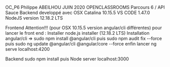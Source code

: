 OC_P6 Philippe ABEILHOU JUIN 2020
OPENCLASSROOMS Parcours 6 / API Sauce Backend developpé avec OSX Catalina 10.15.5 VS CODE 1.47.0 NodeJS version 12.18.2 LTS

Frontend Attention!!! (pour OSX 10.15.5 version angular/cli différentes) pour lancer le front end : Installer node.js installer (12.18.2 LTS) Installation angular/cli => sudo npm install @angular/cli puis sudo npm audit fix --force puis sudo ng update @angular/cli @angular/core --force enfin lancer ng serve localhost:4200

Backend sudo npm install puis Node server localhost:3000
